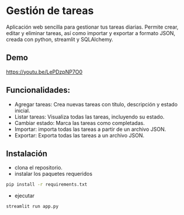 
# Gestión de tareas

Aplicación web sencilla para gestionar tus tareas diarias. Permite crear, editar y eliminar tareas, así como importar y exportar a formato JSON, creada con python, streamlit y SQLAlchemy.



## Demo

https://youtu.be/LePDzpNP7O0


## Funcionalidades:

* Agregar tareas: Crea nuevas tareas con título, descripción y estado inicial.
* Listar tareas: Visualiza todas las tareas, incluyendo su estado.
* Cambiar estado: Marca las tareas como completadas.
* Importar: importa todas las tareas a partir de un archivo JSON.
* Exportar: Exporta todas las tareas a un archivo JSON. 



## Instalación

* clona el repositorio.
* instalar los paquetes requeridos

```bash
pip install -r requirements.txt
```

* ejecutar

```bash
streamlit run app.py
```